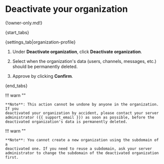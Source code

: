 # Deactivate your organization

{!owner-only.md!}

{start_tabs}

{settings_tab|organization-profile}

1. Under **Deactivate organization**, click **Deactivate organization**.

1. Select when the organization's data (users, channels, messages, etc.)
   should be permanently deleted.

1. Approve by clicking **Confirm**.

{end_tabs}

!!! warn ""

    **Note**: This action cannot be undone by anyone in the organization. If you
    deactivated your organization by accident, please contact your server
    administrator ({{ support_email }}) as soon as possible, before the
    deactivated organization's data is permanently deleted.

!!! warn ""

    **Note**: You cannot create a new organization using the subdomain of a
    deactivated one. If you need to reuse a subdomain, ask your server
    administrator to change the subdomain of the deactivated organization first.
